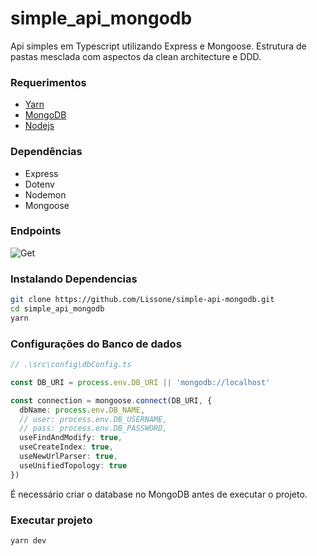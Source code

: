 # simple_api_mongodb

Api simples em Typescript utilizando Express e Mongoose.
Estrutura de pastas mesclada com aspectos da clean architecture e DDD.

### Requerimentos

* [Yarn](https://yarnpkg.com/)
* [MongoDB](https://docs.mongodb.com/manual/installation/)
* [Nodejs](https://nodejs.org/en/)

### Dependências

* Express
* Dotenv
* Nodemon
* Mongoose

### Endpoints

![Get](https://img.shields.io/badge/-GET-008000?style=for-the-badge)&nbsp;

### Instalando Dependencias

```bash
git clone https://github.com/Lissone/simple-api-mongodb.git
cd simple_api_mongodb
yarn
```

### Configurações do Banco de dados

```typescript
// .\src\config\dbConfig.ts

const DB_URI = process.env.DB_URI || 'mongodb://localhost'

const connection = mongoose.connect(DB_URI, {
  dbName: process.env.DB_NAME,
  // user: process.env.DB_USERNAME,
  // pass: process.env.DB_PASSWORD,
  useFindAndModify: true,
  useCreateIndex: true,
  useNewUrlParser: true,
  useUnifiedTopology: true
})
```
É necessário criar o database no MongoDB antes de executar o projeto.

### Executar projeto

```
yarn dev
```
